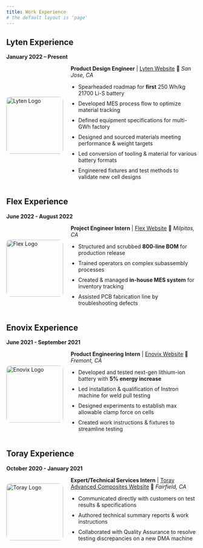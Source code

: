 ```yaml
---
title: Work Experience
# the default layout is 'page'
---
```


<style>
.experience-container {
    display: flex;
    align-items: center;
    gap: 20px;
    margin-bottom: 30px;
}

.experience-container img {
    width: 150px; /* Adjust as needed */
    height: auto;
    border-radius: 10px;
}

.experience-content {
    flex: 2;
}

.experience-content ul {
    padding-left: 20px;
}

.experience-content li {
    margin-bottom: 10px; /* Adds spacing between bullet points */
}
</style>

## Lyten Experience  
**January 2022 – Present**  
<div class="experience-container">
    <div>
        <img src="{{ site.url }}/assets/img/lyten.png" alt="Lyten Logo">
    </div>
    <div class="experience-content">
        <strong>Product Design Engineer</strong> | <a href="https://lyten.com" target="_blank">Lyten Website</a>  
        📍 <em>San Jose, CA</em>
        <ul>
            <li>Spearheaded roadmap for <strong>first</strong> 250 Wh/kg 21700 Li-S battery</li>
            <li>Developed MES process flow to optimize material tracking</li>
            <li>Defined equipment specifications for multi-GWh factory</li>
            <li>Designed and sourced materials meeting performance & weight targets</li>
            <li>Led conversion of tooling & material for various battery formats</li>
            <li>Engineered fixtures and test methods to validate new cell designs</li>
        </ul>
    </div>
</div>

## Flex Experience  
**June 2022 - August 2022**  
<div class="experience-container">
    <div>
        <img src="{{ site.url }}/assets/img/flex-logo.png" alt="Flex Logo">
    </div>
    <div class="experience-content">
         <strong>Project Engineer Intern</strong> | <a href="https://flex.com" target="_blank">Flex Website</a>  
        📍 <em>Milpitas, CA</em>
        <ul>
            <li>Structured and scrubbed <strong>800-line BOM</strong> for production release</li>
            <li>Trained operators on complex subassembly processes</li>
            <li>Created & managed <strong>in-house MES system</strong> for inventory tracking</li>
            <li>Assisted PCB fabrication line by troubleshooting defects</li>
        </ul>
    </div>
</div>

## Enovix Experience  
**June 2021 - September 2021**  
<div class="experience-container">
    <div>
        <img src="{{ site.url }}/assets/img/enovix-logo.png" alt="Enovix Logo">
    </div>
    <div class="experience-content">
         <strong>Product Engineering Intern</strong> | <a href="https://enovix.com" target="_blank">Enovix Website</a> 
        📍 <em>Fremont, CA</em>
        <ul>
            <li>Developed and tested next-gen lithium-ion battery with <strong>5% energy increase</strong></li>
            <li>Led installation & qualification of Instron machine for weld pull testing</li>
            <li>Designed experiments to establish max allowable clamp force on cells</li>
            <li>Created work instructions & fixtures to streamline testing</li>
        </ul>
    </div>
</div>

## Toray Experience  
**October 2020 - January 2021**  
<div class="experience-container">
    <div>
        <img src="{{ site.url }}/assets/img/toray-logo.png" alt="Toray Logo">
    </div>
    <div class="experience-content">
        <strong>Expert/Technical Services Intern</strong> | <a href="https://toray-tac.com" target="_blank">Toray Advanced Composites Website</a>  
        📍 <em>Fairfield, CA</em>
        <ul>
            <li>Communicated directly with customers on test results & specifications</li>
            <li>Authored technical summary reports & work instructions</li>
            <li>Collaborated with Quality Assurance to resolve testing discrepancies on a new DMA machine</li>
        </ul>
    </div>
</div>
